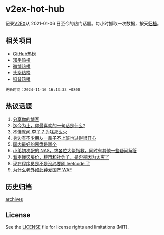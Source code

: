 # v2ex-hot-hub

 记录[V2EX](https://www.v2ex.com/)从 2021-01-06 日至今的热门话题。每小时抓取一次数据，按天[归档](archives)。
 
 ## 相关项目

- [GitHub热榜](https://github.com/lonnyzhang423/github-hot-hub)
- [知乎热榜](https://github.com/lonnyzhang423/zhihu-hot-hub)
- [微博热榜](https://github.com/lonnyzhang423/weibo-hot-hub)
- [头条热榜](https://github.com/lonnyzhang423/toutiao-hot-hub)
- [抖音热榜](https://github.com/lonnyzhang423/douyin-hot-hub)


 `更新时间：2024-11-16 16:13:33 +0800`

## 热议话题

1. [分享你的博客](https://www.v2ex.com/t/1089949)
1. [迄今为止，你最喜欢的一句话是什么?](https://www.v2ex.com/t/1089952)
1. [不懂就问 李子 7 为啥那么火](https://www.v2ex.com/t/1090058)
1. [身边有不少朋友一辈子不上班也过得很开心](https://www.v2ex.com/t/1090009)
1. [国内最好的网盘是哪个](https://www.v2ex.com/t/1090030)
1. [小弟初次配的 NAS，求各位大佬指教，同时有其他一些疑问解答](https://www.v2ex.com/t/1089904)
1. [看不懂这房价，楼市和社会了，是否是因为太穷了](https://www.v2ex.com/t/1089919)
1. [现在程序员是不是没必要刷 leetcode 了](https://www.v2ex.com/t/1090040)
1. [为什么老外如此钟爱国产 WAF](https://www.v2ex.com/t/1089945)

## 历史归档

[archives](archives)

## License

See the [LICENSE](LICENSE) file for license rights and limitations (MIT).
